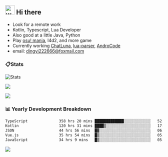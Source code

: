 ## <img alt="wave" src="https://raw.githubusercontent.com/MartinHeinz/MartinHeinz/master/wave.gif" width="30px"> Hi there

- Look for a remote work
- Kotlin, Typescript, Lua Developer
- Also good at a little Java, Python
- Play [osu! mania](https://osu.ppy.sh/users/29808669), l4d2, and more game
- Currently working [ChatLuna](https://github.com/ChatLunaLab), [lua-parser](https://github.com/dingyi222666/lua-parser), [AndroCode](https://github.com/dingyi222666/AndroCode)
- email: [dingyi222666@foxmail.com](mailto:dingyi222666@foxmail.com)

### 📋Stats

![Stats](https://github-readme-stats.vercel.app/api?username=dingyi222666&show_icons=true&icon_color=47A69E&title_color=47A69E&count_private=true)    

![](http://github-profile-summary-cards.vercel.app/api/cards/most-commit-language?username=dingyi222666&theme=nord_dark)

![](http://github-profile-summary-cards.vercel.app/api/cards/productive-time?username=dingyi222666&theme=nord_dark&utcOffset=8)

### 📊 Yearly Development Breakdown

<!--START_SECTION:waka-->

```txt
TypeScript              358 hrs 20 mins █████████████░░░░░░░░░░░░   52.49 %
Kotlin                  120 hrs 31 mins ████▒░░░░░░░░░░░░░░░░░░░░   17.65 %
JSON                    44 hrs 56 mins  █▓░░░░░░░░░░░░░░░░░░░░░░░   06.58 %
Vue.js                  35 hrs 54 mins  █▒░░░░░░░░░░░░░░░░░░░░░░░   05.26 %
JavaScript              34 hrs 9 mins   █▒░░░░░░░░░░░░░░░░░░░░░░░   05.00 %
```

<!--END_SECTION:waka-->

![](https://komarev.com/ghpvc/?username=dingyi222666)

